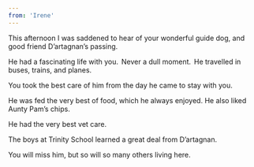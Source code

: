 ```yaml
---
from: 'Irene'
---
```


This afternoon I was saddened to hear of your wonderful guide dog, and good friend D’artagnan’s passing.

He had a fascinating life with you.  Never a dull moment.  He travelled in buses, trains, and planes.

You took the best care of him from the day he came to stay with you. 

He was fed the very best of food, which he always enjoyed. He also liked Aunty Pam’s chips.

He had the very best vet care.

The boys at Trinity School learned a great deal from D’artagnan.

You will miss him, but so will so many others living here. 
